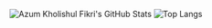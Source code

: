 ![Azum Kholishul Fikri's GitHub Stats](https://github-readme-stats.vercel.app/api?username=rineveryday&show_icons=true&&include_all_commits=true&title_color=fff&icon_color=79ff97&text_color=dfdfdf&bg_color=050505)
![Top Langs](https://github-readme-stats.vercel.app/api/top-langs/?username=rineveryday&layout=compact&title_color=fff&icon_color=79ff97&text_color=dfdfdf&bg_color=050505)
